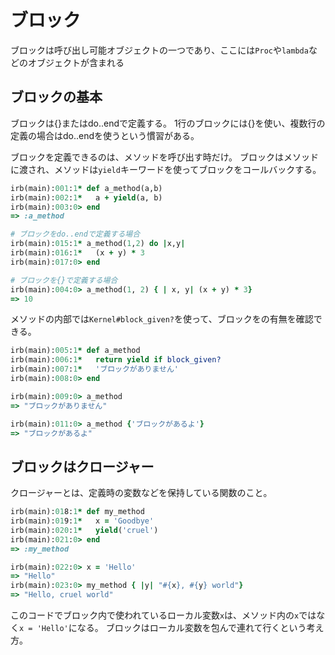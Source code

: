 # ブロック

ブロックは呼び出し可能オブジェクトの一つであり、ここには`Proc`や`lambda`などのオブジェクトが含まれる

## ブロックの基本

ブロックは{}またはdo..endで定義する。
1行のブロックには{}を使い、複数行の定義の場合はdo..endを使うという慣習がある。

ブロックを定義できるのは、メソッドを呼び出す時だけ。
ブロックはメソッドに渡され、メソッドは`yield`キーワードを使ってブロックをコールバックする。

```rb
irb(main):001:1* def a_method(a,b)
irb(main):002:1*   a + yield(a, b)
irb(main):003:0> end
=> :a_method

# ブロックをdo..endで定義する場合
irb(main):015:1* a_method(1,2) do |x,y|
irb(main):016:1*   (x + y) * 3
irb(main):017:0> end

# ブロックを{}で定義する場合
irb(main):004:0> a_method(1, 2) { | x, y| (x + y) * 3}
=> 10
```

メソッドの内部では`Kernel#block_given?`を使って、ブロックをの有無を確認できる。

```rb
irb(main):005:1* def a_method
irb(main):006:1*   return yield if block_given?
irb(main):007:1*   'ブロックがありません'
irb(main):008:0> end

irb(main):009:0> a_method
=> "ブロックがありません"

irb(main):011:0> a_method {'ブロックがあるよ'}
=> "ブロックがあるよ"
```
## ブロックはクロージャー

クロージャーとは、定義時の変数などを保持している関数のこと。

```rb
irb(main):018:1* def my_method
irb(main):019:1*   x = 'Goodbye'
irb(main):020:1*   yield('cruel')
irb(main):021:0> end
=> :my_method

irb(main):022:0> x = 'Hello'
=> "Hello"
irb(main):023:0> my_method { |y| "#{x}, #{y} world"}
=> "Hello, cruel world"
```

このコードでブロック内で使われているローカル変数`x`は、メソッド内の`x`ではなく`x = 'Hello'`になる。
ブロックはローカル変数を包んで連れて行くという考え方。



